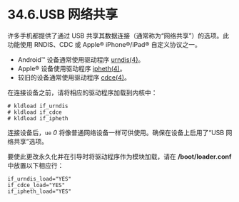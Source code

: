# 34.6.USB 网络共享

许多手机都提供了通过 USB 共享其数据连接（通常称为“网络共享”）的选项。此功能使用 RNDIS、CDC 或 Apple® iPhone®/iPad® 自定义协议之一。

- Android™ 设备通常使用驱动程序 [urndis(4)](https://www.freebsd.org/cgi/man.cgi?query=urndis&sektion=4&format=html)。
- Apple® 设备使用驱动程序 [ipheth(4)](https://www.freebsd.org/cgi/man.cgi?query=ipheth&sektion=4&format=html)。
- 较旧的设备通常使用驱动程序 [cdce(4)](https://www.freebsd.org/cgi/man.cgi?query=cdce&sektion=4&format=html)。

在连接设备之前，请将相应的驱动程序加载到内核中：

```shell
# kldload if_urndis
# kldload if_cdce
# kldload if_ipheth
```

连接设备后，`ue` _0_ 将像普通网络设备一样可供使用。确保在设备上启用了“USB 网络共享”选项。

要使此更改永久化并在引导时将驱动程序作为模块加载，请在 **/boot/loader.conf** 中放置以下相应行：

```shell
if_urndis_load="YES"
if_cdce_load="YES"
if_ipheth_load="YES"
```
